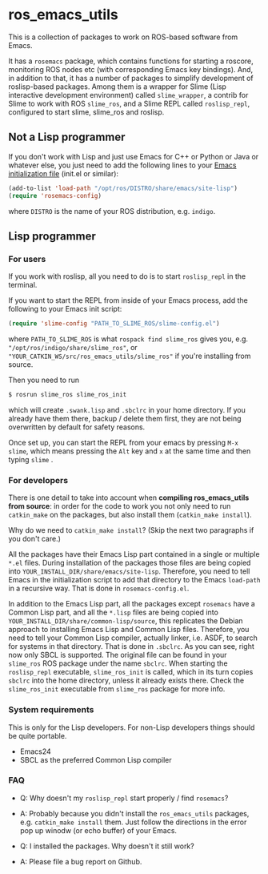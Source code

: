 ros_emacs_utils
====================

This is a collection of packages to work on ROS-based software from Emacs.

It has a ```rosemacs``` package, which contains functions for starting a roscore,
monitoring ROS nodes etc (with corresponding Emacs key bindings).
And, in addition to that, it has a number of packages to simplify
development of roslisp-based packages. Among them is
a wrapper for Slime (Lisp interactive development environment) called ```slime_wrapper```,
a contrib for Slime to work with ROS ```slime_ros```,
and a Slime REPL called ```roslisp_repl```, configured to start slime, slime_ros and roslisp.


## Not a Lisp programmer

If you don't work with Lisp and just use Emacs for C++ or Python or Java or whatever else,
you just need to add the following lines to your [Emacs initialization file](http://www.emacswiki.org/emacs/InitFile) (init.el or similar):

```lisp
(add-to-list 'load-path "/opt/ros/DISTRO/share/emacs/site-lisp")
(require 'rosemacs-config)
```
where ```DISTRO``` is the name of your ROS distribution, e.g. ```indigo```.

## Lisp programmer

### For users

If you work with roslisp, all you need to do is to start ```roslisp_repl``` in the terminal.

If you want to start the REPL from inside of your Emacs process, add the following to your Emacs init script:

```lisp
(require 'slime-config "PATH_TO_SLIME_ROS/slime-config.el")
```
where ```PATH_TO_SLIME_ROS``` is what ```rospack find slime_ros``` gives you, e.g. ```"/opt/ros/indigo/share/slime_ros"```, or ```"YOUR_CATKIN_WS/src/ros_emacs_utils/slime_ros"```
if you're installing from source.

Then you need to run
```bash
$ rosrun slime_ros slime_ros_init
```
which will create ```.swank.lisp``` and ```.sbclrc``` in your home directory.
If you already have them there, backup / delete them first,
they are not being overwritten by default for safety reasons.

Once set up, you can start the REPL from your emacs by pressing ```M-x slime```,
which means pressing the ```Alt``` key and ```x``` at the same time and then typing
```slime``` .

### For developers

There is one detail to take into account when **compiling ros_emacs_utils from source**:
in order for the code to work you not only need to run ```catkin_make``` on the packages,
but also install them (```catkin_make install```).

Why do we need to ```catkin_make install```? (Skip the next two paragraphs if you don't care.)

All the packages have their Emacs Lisp part contained in a single or multiple ```*.el``` files.
During installation of the packages those files are being copied
into ```YOUR_INSTALL_DIR/share/emacs/site-lisp```. Therefore, you need to tell Emacs
in the initialization script to add that directory to the Emacs ```load-path```
in a recursive way. That is done in ```rosemacs-config.el```.

In addition to the Emacs Lisp part, all the packages except ```rosemacs```
have a Common Lisp part, and all the ```*.lisp``` files are being copied
into ```YOUR_INSTALL_DIR/share/common-lisp/source```,
this replicates the Debian approach to installing Emacs Lisp and Common Lisp files.
Therefore, you need to tell your Common Lisp compiler, actually linker, i.e. ASDF,
to search for systems in that directory. That is done in ```.sbclrc```.
As you can see, right now only SBCL is supported.
The original file can be found in your ```slime_ros``` ROS package under the name ```sbclrc```.
When starting the ```roslisp_repl``` executable, ```slime_ros_init``` is called,
which in its turn copies ```sbclrc``` into the home directory,
unless it already exists there. Check the ```slime_ros_init``` executable from ```slime_ros``` package
for more info.

### System requirements

This is only for the Lisp developers.
For non-Lisp developers things should be quite portable.

* Emacs24
* SBCL as the preferred Common Lisp compiler


### FAQ

* Q: Why doesn't my ```roslisp_repl``` start properly / find ```rosemacs```?
* A: Probably because you didn't install the ```ros_emacs_utils``` packages,
e.g. ```catkin_make install``` them.
Just follow the directions in the error pop up winodw (or echo buffer) of your Emacs.


* Q: I installed the packages. Why doesn't it still work?
* A: Please file a bug report on Github.
